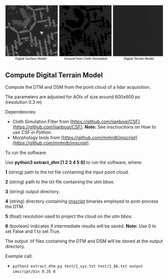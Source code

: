 ![exemple](figure.png)


## Compute Digital Terrain Model

Compute the DTM and DSM from the point cloud of a lidar acquisition.

The parameters are adjusted for AOIs of size around 600x600 px (resolution 0.3 m)

Dependencies:

- Cloth Simulation Filter from [https://github.com/jianboqi/CSF](https://github.com/jianboqi/CSF). **Note:** See insctructions on _How to use CSF in Python_.
- Morphology tools from [https://github.com/mnhrdt/imscript](https://github.com/mnhrdt/imscript).

To run the software:

Use **python3 extract_dtm [1 2 3 4 5 6]** to run the software, where:

**1** (string) path to the txt file containing the input point cloud.

**2** (string) path to the txt file containing the utm bbox.

**3** (string) output directory.

**4** (string) directory containing [imscript](https://github.com/mnhrdt/imscript) binaries employed to post-process the DTM.

**5** (float) resolution used to project the cloud on the utm bbox.

**6** (boolean) indicates if intermediate results will be saved. **Note:** Use 0 to set False and 1 to set True.

The output .tif files containing the DTM and DSM will be stored at the output directory.

Exemple call:

- `python3 extract_dtm.py test/1_xyz.txt test/1_bb.txt output imscript/bin 0.35 0`
